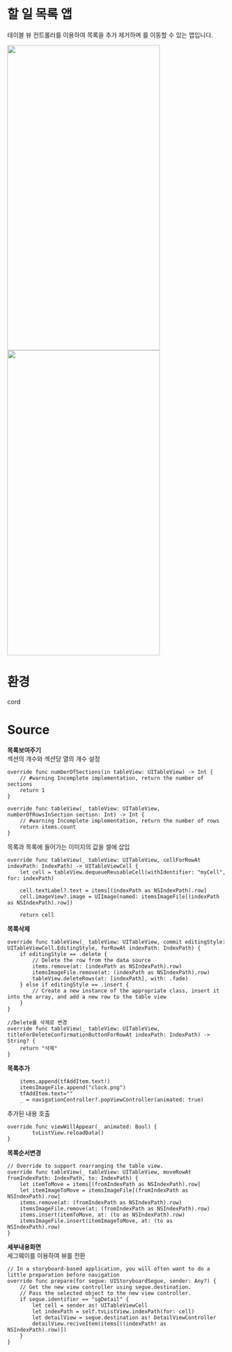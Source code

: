 # 할 일 목록 앱
테이블 뷰 컨트롤러를 이용하여 목록을 추가 제거하며 를 이동할 수 있는 앱입니다.

<img src="https://user-images.githubusercontent.com/105588287/173221623-8ed9c5e4-0b67-47d5-8420-131d43ac0427.png" width="350" height="700"/> <img src="https://user-images.githubusercontent.com/105588287/173221803-6febfe10-cdcc-4992-a1eb-b4aae827844c.png" width="350" height="700"/>

# 환경
cord
# Source
**목록보여주기**\
섹션의 개수와 섹션당 열의 개수 설정


    override func numberOfSections(in tableView: UITableView) -> Int {
        // #warning Incomplete implementation, return the number of sections
        return 1
    }

    override func tableView(_ tableView: UITableView, numberOfRowsInSection section: Int) -> Int {
        // #warning Incomplete implementation, return the number of rows
        return items.count
    }

목록과 목록에 들어가는 이미지의 값을 셀에 삽입

    
    override func tableView(_ tableView: UITableView, cellForRowAt indexPath: IndexPath) -> UITableViewCell {
        let cell = tableView.dequeueReusableCell(withIdentifier: "myCell", for: indexPath)

        cell.textLabel?.text = items[(indexPath as NSIndexPath).row]
        cell.imageView?.image = UIImage(named: itemsImageFile[(indexPath as NSIndexPath).row])

        return cell
 **목록삭제**
 
    override func tableView(_ tableView: UITableView, commit editingStyle: UITableViewCell.EditingStyle, forRowAt indexPath: IndexPath) {
        if editingStyle == .delete {
            // Delete the row from the data source
            items.remove(at: (indexPath as NSIndexPath).row)
            itemsImageFile.remove(at: (indexPath as NSIndexPath).row)
            tableView.deleteRows(at: [indexPath], with: .fade)
        } else if editingStyle == .insert {
            // Create a new instance of the appropriate class, insert it into the array, and add a new row to the table view
        }
    }
    
    //Delete를 삭제로 변경
    override func tableView(_ tableView: UITableView, titleForDeleteConfirmationButtonForRowAt indexPath: IndexPath) -> String? {
        return "삭제"
    }
    
**목록추가**

        items.append(tfAddItem.text!)
        itemsImageFile.append("clock.png")
        tfAddItem.text=""
        _ = navigationController?.popViewController(animated: true)
        
추가된 내용 호출

    override func viewWillAppear(_ animated: Bool) {
            tvListView.reloadData()
    }

**목록순서변경**

    // Override to support rearranging the table view.
    override func tableView(_ tableView: UITableView, moveRowAt fromIndexPath: IndexPath, to: IndexPath) {
        let itemToMove = items[(fromIndexPath as NSIndexPath).row]
        let itemImageToMove = itemsImageFile[(fromIndexPath as NSIndexPath).row]
        items.remove(at: (fromIndexPath as NSIndexPath).row)
        itemsImageFile.remove(at: (fromIndexPath as NSIndexPath).row)
        items.insert(itemToMove, at: (to as NSIndexPath).row)
        itemsImageFile.insert(itemImageToMove, at: (to as NSIndexPath).row)
    }

**세부내용화면**\
세그웨이를 이용하여 뷰를 전환

    // In a storyboard-based application, you will often want to do a little preparation before navigation
    override func prepare(for segue: UIStoryboardSegue, sender: Any?) {
        // Get the new view controller using segue.destination.
        // Pass the selected object to the new view controller.
        if segue.identifier == "sgDetail" {
            let cell = sender as! UITableViewCell
            let indexPath = self.tvListView.indexPath(for: cell)
            let detailView = segue.destination as! DetailViewController
            detailView.reciveItem(items[((indexPath! as NSIndexPath).row)])
        }
    }
    
